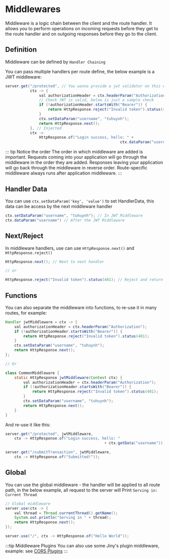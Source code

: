 # Middlewares

Middleware is a logic chain between the client and the route handler. It allows you to perform operations on incoming requests before they get to the route handler and on outgoing responses before they go to the client.

## Definition

Middleware can be defined by `Handler Chaining`

You can pass multiple handlers per route define, the below example is a JWT middleware:

```java
server.get("/protected", // You wanna provide a jwt validator on this endpoint
           ctx -> {
               val authorizationHeader = ctx.headerParam("Authorization");
               // Check JWT is valid, below is just a sample check
               if (!authorizationHeader.startsWith("Bearer")) {
                   return HttpResponse.reject("Invalid token").status(401);
               }
               ctx.setDataParam("username", "tuhuynh");
               return HttpResponse.next();
           }, // Injected
           ctx -> 
               HttpResponse.of("Login success, hello: " + 
                                                   ctx.dataParam("username")));
```

::: tip Notice the order
The order in which middleware are added is important. Requests coming into your application will go through the middleware in the order they are added. Responses leaving your application will go back through the middleware in reverse order. Route-specific middleware always runs after application middleware.
:::

## Handler Data

You can use `ctx.setDataParam('key', 'value')` to set HandlerData, this data can be access by the next middleware handler

```java
ctx.setDataParam("username", "tuhuynh"); // In JWT Middleware
ctx.dataParam("username") // After the JWT Middleware
```

## Next/Reject

In middleware handlers, use can use `HttpResponse.next()` and `HttpResponse.reject()`

```java
HttpResponse.next(); // Next to next handler

// or

HttpResponse.reject("Invalid token").status(401); // Reject and return error
```

## Functions

You can also separate the middleware into functions, to re-use it in many routes, for example:

```java
Handler jwtMiddleware = ctx -> {
    val authorizationHeader = ctx.headerParam("Authorization");
    if (!authorizationHeader.startsWith("Bearer")) {
        return HttpResponse.reject("Invalid token").status(401);
    }
    ctx.setDataParam("username", "tuhuynh");
    return HttpResponse.next();
};

// Or

class CommonMiddleware {
    static HttpResponse jwtMiddleware(Context ctx) {
        val authorizationHeader = ctx.headerParam("Authorization");
        if (!authorizationHeader.startsWith("Bearer")) {
            return HttpResponse.reject("Invalid token").status(401);
        }
        ctx.setDataParam("username", "tuhuynh");
        return HttpResponse.next();
    }
}
```

And re-use it like this:

```java
server.get("/protected", jwtMiddleware, 
    ctx -> HttpResponse.of("Login success, hello: "
                                            + ctx.getData("username")));

server.get("/submitTransaction", jwtMiddleware, 
    ctx -> HttpResponse.of("Submitted!"));
```

## Global

You can use the global middleware - the handler will be applied to all route path, in the below example, all request to the server will Print `Serving in: Current Thread`

```java
// Global middleware
server.use(ctx -> {
    val thread = Thread.currentThread().getName();
    System.out.println("Serving in " + thread);
    return HttpResponse.next();
});

server.use("/", ctx -> HttpResponse.of("Hello World"));
```

:::tip Middleware Plugins
You can also use some Jiny's plugin middleware, example: see [CORS Plugins](https://jinyframework.com/guide/plugins/cors.html)
:::